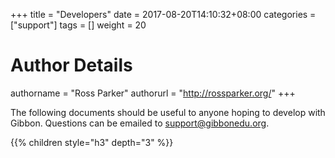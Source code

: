 +++
title = "Developers"
date = 2017-08-20T14:10:32+08:00
categories = ["support"]
tags = []
weight = 20
# Author Details
authorname = "Ross Parker"
authorurl = "http://rossparker.org/"
+++

The following documents should be useful to anyone hoping to develop with Gibbon. Questions can be emailed to [support@gibbonedu.org](mailto:support@gibbonedu.org).

{{% children style="h3" depth="3" %}}

